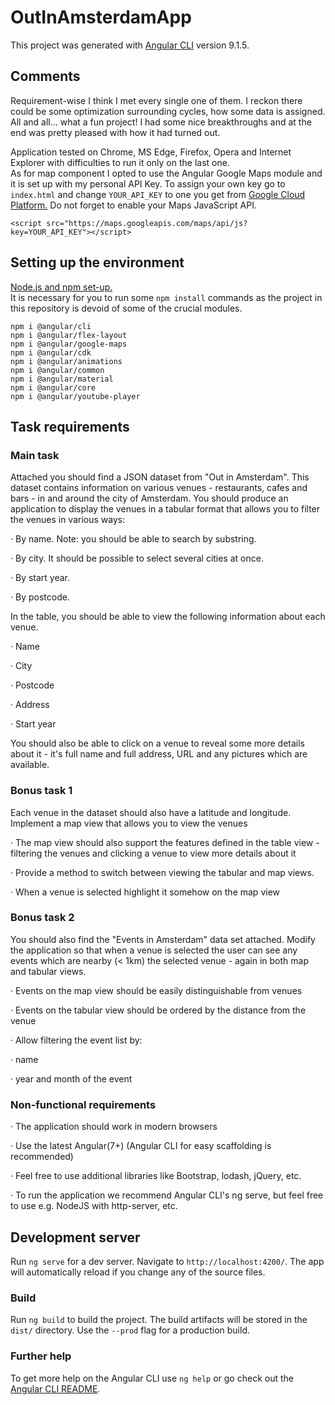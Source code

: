 # OutInAmsterdamApp

This project was generated with [Angular CLI](https://github.com/angular/angular-cli) version 9.1.5.

## Comments

Requirement-wise I think I met every single one of them. I reckon there could be some optimization surrounding cycles, how some data is assigned. All and all... what a fun project! I had some nice breakthroughs and at the end was pretty pleased with how it had turned out.

Application tested on Chrome, MS Edge, Firefox, Opera and Internet Explorer with difficulties to run it only on the last one. \
As for map component I opted to use the Angular Google Maps module and it is set up with my personal API Key. To assign your own key go to `index.html` and change `YOUR_API_KEY` to one you get from [Google Cloud Platform.](https://developers.google.com/maps/documentation/javascript/get-api-key) Do not forget to enable your Maps JavaScript API.
```
<script src="https://maps.googleapis.com/maps/api/js?key=YOUR_API_KEY"></script>
```

## Setting up the environment

[Node.js and npm set-up.](https://www.sitepoint.com/beginners-guide-node-package-manager/) \
It is necessary for you to run some `npm install` commands as the project in this repository is devoid of some of the crucial modules.

`npm i @angular/cli` \
`npm i @angular/flex-layout` \
`npm i @angular/google-maps` \
`npm i @angular/cdk` \
`npm i @angular/animations` \
`npm i @angular/common` \
`npm i @angular/material` \
`npm i @angular/core` \
`npm i @angular/youtube-player`

## Task requirements

### Main task
Attached you should find a JSON dataset from "Out in Amsterdam". This dataset contains information on various venues - restaurants, cafes and bars - in and around the city of Amsterdam. You should produce an application to display the venues in a tabular format that allows you to filter the venues in various ways:

·        By name. Note: you should be able to search by substring.

·        By city. It should be possible to select several cities at once.

·        By start year.

·        By postcode.

In the table, you should be able to view the following information about each venue.

·        Name

·        City

·        Postcode

·        Address

·        Start year

You should also be able to click on a venue to reveal some more details about it - it's full name and full address, URL and any pictures which are available.

### Bonus task 1
Each venue in the dataset should also have a latitude and longitude. Implement a map view that allows you to view the venues

·        The map view should also support the features defined in the table view - filtering the venues and clicking a venue to view more details about it

·        Provide a method to switch between viewing the tabular and map views.

·        When a venue is selected highlight it somehow on the map view

 

### Bonus task 2
You should also find the "Events in Amsterdam" data set attached. Modify the application so that when a venue is selected the user can see any events which are nearby (< 1km) the selected venue - again in both map and tabular views.

·        Events on the map view should be easily distinguishable from venues

·        Events on the tabular view should be ordered by the distance from the venue

·        Allow filtering the event list by:

·        name

·        year and month of the event

### Non-functional requirements
·        The application should work in modern browsers

·        Use the latest Angular(7+) (Angular CLI for easy scaffolding is recommended)

·        Feel free to use additional libraries like Bootstrap, lodash, jQuery, etc.

·        To run the application we recommend Angular CLI's ng serve, but feel free to use e.g. NodeJS with http-server, etc.

## Development server

Run `ng serve` for a dev server. Navigate to `http://localhost:4200/`. The app will automatically reload if you change any of the source files.

### Build

Run `ng build` to build the project. The build artifacts will be stored in the `dist/` directory. Use the `--prod` flag for a production build.

### Further help

To get more help on the Angular CLI use `ng help` or go check out the [Angular CLI README](https://github.com/angular/angular-cli/blob/master/README.md).
